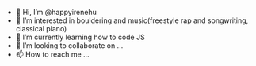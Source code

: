 - 👋 Hi, I’m @happyirenehu
- 👀 I’m interested in bouldering and music(freestyle rap and songwriting, classical piano) 
- 🌱 I’m currently learning how to code JS
- 💞️ I’m looking to collaborate on ...
- 📫 How to reach me ...

<!---
happyirenehu/happyirenehu is a ✨ special ✨ repository because its `README.md` (this file) appears on your GitHub profile.
You can click the Preview link to take a look at your changes.
--->
